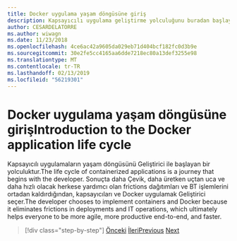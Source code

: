```yaml
---
title: Docker uygulama yaşam döngüsüne giriş
description: Kapsayıcılı uygulama geliştirme yolculuğunu buradan başlayın.
author: CESARDELATORRE
ms.author: wiwagn
ms.date: 11/23/2018
ms.openlocfilehash: 4ce6ac42a9605da029eb71d404bcf182fc0d3b9e
ms.sourcegitcommit: 30e2fe5cc4165aa6dde7218ec80a13def3255e98
ms.translationtype: MT
ms.contentlocale: tr-TR
ms.lasthandoff: 02/13/2019
ms.locfileid: "56219301"
---
```

# <a name="introduction-tothe-docker-application-life-cycle"></a><span data-ttu-id="52b56-103">Docker uygulama yaşam döngüsüne giriş</span><span class="sxs-lookup"><span data-stu-id="52b56-103">Introduction to the Docker application life cycle</span></span>
 
<span data-ttu-id="52b56-104">Kapsayıcılı uygulamaların yaşam döngüsünü Geliştirici ile başlayan bir yolculuktur.</span><span class="sxs-lookup"><span data-stu-id="52b56-104">The life cycle of containerized applications is a journey that begins with the developer.</span></span> <span data-ttu-id="52b56-105">Sonuçta daha Çevik, daha üretken uçtan uca ve daha hızlı olacak herkese yardımcı olan frictions dağıtımları ve BT işlemlerini ortadan kaldırdığından, kapsayıcıları ve Docker uygulamak Geliştirici seçer.</span><span class="sxs-lookup"><span data-stu-id="52b56-105">The developer chooses to implement containers and Docker because it eliminates frictions in deployments and IT operations, which ultimately helps everyone to be more agile, more productive end-to-end, and faster.</span></span>

>[!div class="step-by-step"]
><span data-ttu-id="52b56-106">[Önceki](../docker-containers-images-and-registries.md)
>[İleri](containers-foundation-for-devops-collaboration.md)</span><span class="sxs-lookup"><span data-stu-id="52b56-106">[Previous](../docker-containers-images-and-registries.md)
[Next](containers-foundation-for-devops-collaboration.md)</span></span>